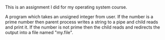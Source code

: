 This is an assignment I did for my operating system course.

A program which takes an unsigned integer from user. 
If the number is a prime number then  parent process writes a string to a pipe and child reads and print it. 
If the number is not prime then the child reads and redirects the output into a file named "my.file".
